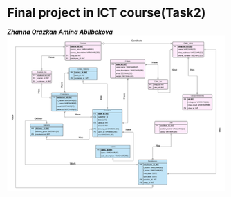 # Final project in ICT course(Task2)
***Zhanna Orazkan***
***Amina Abilbekova***
![ERD](ERD_ICT_project.png)
